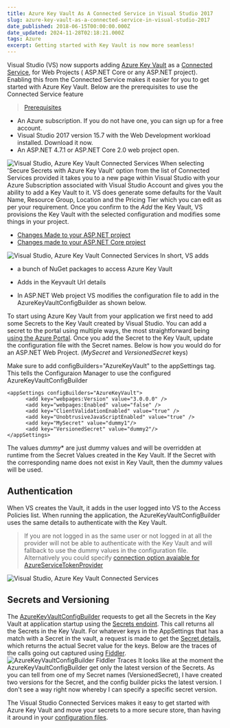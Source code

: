 ```yaml
---
title: Azure Key Vault As A Connected Service in Visual Studio 2017
slug: azure-key-vault-as-a-connected-service-in-visual-studio-2017
date_published: 2018-06-15T00:00:00.000Z
date_updated: 2024-11-28T02:18:21.000Z
tags: Azure
excerpt: Getting started with Key Vault is now more seamless!
---
```


Visual Studio (VS) now supports adding [Azure Key Vault](__GHOST_URL__/tag/azure-key-vault/) as a [Connected Service](https://docs.microsoft.com/en-us/azure/key-vault/vs-key-vault-add-connected-service), for Web Projects ( ASP.NET Core or any ASP.NET project). Enabling this from the Connected Service makes it easier for you to get started with Azure Key Vault. Below are the prerequisites to use the Connected Service feature

> [Prerequisites](https://docs.microsoft.com/en-us/azure/key-vault/vs-key-vault-add-connected-service#prerequisites)

- An Azure subscription. If you do not have one, you can sign up for a free account.
- Visual Studio 2017 version 15.7 with the Web Development workload installed. Download it now.
- An ASP.NET 4.7.1 or ASP.NET Core 2.0 web project open.

![Visual Studio, Azure Key Vault Connected Services](__GHOST_URL__/content/images/keyVault_connectedService.png)
When selecting 'Secure Secrets with Azure Key Vault' option from the list of Connected Services provided it takes you to a new page within Visual Studio with your Azure Subscription associated with Visual Studio Account and gives you the ability to add a Key Vault to it. VS does generate some defaults for the Vault Name, Resource Group, Location and the Pricing Tier which you can edit as per your requirement. Once you confirm to the *Add* the Key Vault, VS provisions the Key Vault with the selected configuration and modifies some things in your project.

- [Changes Made to your ASP.NET project](https://docs.microsoft.com/en-us/azure/key-vault/vs-key-vault-aspnet-what-happened)
- [Changes made to your ASP.NET Core project](https://docs.microsoft.com/en-us/azure/key-vault/vs-key-vault-aspnet-core-what-happened)

![Visual Studio, Azure Key Vault Connected Services](__GHOST_URL__/content/images/keyVault_connectedService_createKeyVault.png)
In short, VS adds

- a bunch of NuGet packages to access Azure Key Vault
- Adds in the Keyvault Url details
- In ASP.NET Web project VS modifies the configuration file to add in the AzureKeyVaultConfigBuilder as shown below.

    <configuration>
    <configSections>
    <section
          name="configBuilders"
          type="System.Configuration.ConfigurationBuildersSection, System.Configuration, Version=4.0.0.0, Culture=neutral, PublicKeyToken=b03f5f7f11d50a3a"
          restartOnExternalChanges="false"
          requirePermission="false" />
    </configSections>
    <configBuilders>
    <builders>
    <add
          name="AzureKeyVault"
          vaultName="webapplication-47-dev-kv"
          type="Microsoft.Configuration.ConfigurationBuilders.AzureKeyVaultConfigBuilder, Microsoft.Configuration.ConfigurationBuilders.Azure, Version=1.0.0.0, Culture=neutral"
          vaultUri="https://WebApplication-47-dev-kv.vault.azure.net" />
    </builders>
    </configBuilders>
    

To start using Azure Key Vault from your application we first need to add some Secrets to the Key Vault created by Visual Studio. You can add a secret to the portal using multiple ways, the most straightforward being [using the Azure Portal](__GHOST_URL__/blog/managing-key-vault-through-azure-portal/). Once you add the Secret to the Key Vault, update the configuration file with the Secret names. Below is how you would do for an ASP.NET Web Project. (*MySecret* and *VersionedSecret* keys)

Make sure to add configBuilders="AzureKeyVault" to the appSettings tag. This tells the Configuraion Manager to use the configured AzureKeyVaultConfigBuilder

    <appSettings configBuilders="AzureKeyVault">
          <add key="webpages:Version" value="3.0.0.0" />
          <add key="webpages:Enabled" value="false" />
          <add key="ClientValidationEnabled" value="true" />
          <add key="UnobtrusiveJavaScriptEnabled" value="true" />
          <add key="MySecret" value="dummy1"/>
          <add key="VersionedSecret" value="dummy2"/>
    </appSettings>
    

The values *dummy** are just dummy values and will be overridden at runtime from the Secret Values created in the Key Vault. If the Secret with the corresponding name does not exist in Key Vault, then the *dummy* values will be used.

## Authentication

When VS creates the Vault, it adds in the user logged into VS to the Access Policies list. When running the application, the AzureKeyVaultConfigBuilder uses the same details to authenticate with the Key Vault.

> If you are not logged in as the same user or not logged in at all the provider will not be able to authenticate with the Key Vault and will fallback to use the dummy values in the configuration file. Alternatively you could specify [connection option avaiable for AzureServiceTokenProvider](https://docs.microsoft.com/en-us/azure/key-vault/service-to-service-authentication#connection-string-support)

![Visual Studio, Azure Key Vault Connected Services](__GHOST_URL__/content/images/keyVault_connectedService_AccessPolicies.png)
## Secrets and Versioning

The [AzureKeyVaultConfigBuilder](https://github.com/aspnet/MicrosoftConfigurationBuilders/tree/master/src/Azure) requests to get all the Secrets in the Key Vault at application startup using the [Secrets endoint](https://docs.microsoft.com/en-us/rest/api/keyvault/getsecrets/getsecrets). This call returns all the Secrets in the Key Vault. For whatever keys in the AppSettings that has a match with a Secret in the vault, a request is made to get the [Secret details](https://docs.microsoft.com/en-us/rest/api/keyvault/getsecret/getsecret), which returns the actual Secret value for the keys. Below are the traces of the calls going out captured using [Fiddler](__GHOST_URL__/blog/fiddler-free-web-debugging-proxy/).
![AzureKeyVaultConfigBuilder Fiddler Traces](__GHOST_URL__/content/images/keyVault_connectedService_requests.png)
It looks like at the moment the AzureKeyVaultConfigBuilder get only the latest version of the Secrets. As you can tell from one of my Secret names (VersionedSecret), I have created two versions for the Secret, and the config builder picks the latest version. I don't see a way right now whereby I can specify a specific secret version.

The Visual Studio Connected Services makes it easy to get started with Azure Key Vault and move your secrets to a more secure store, than having it around in your [configuration files](__GHOST_URL__/blog/keeping-sensitive-configuration-data-out-of-source-control/).
